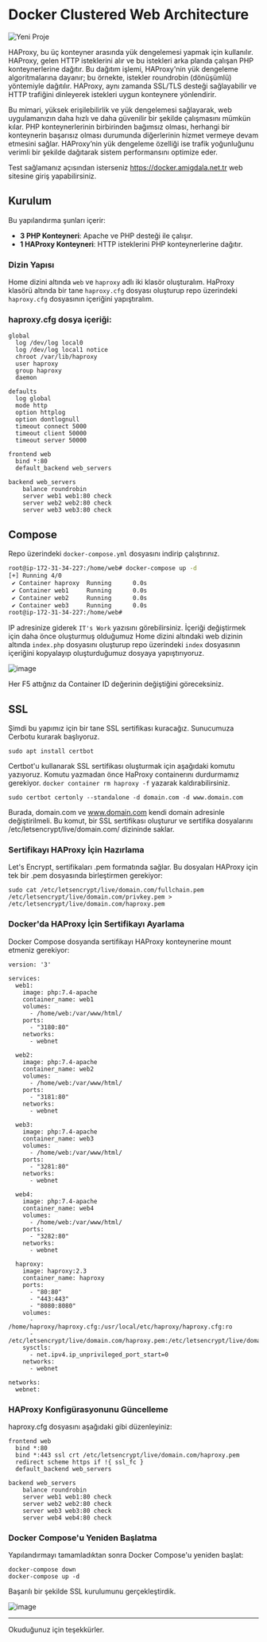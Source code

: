 # Docker Clustered Web Architecture


![Yeni Proje](https://github.com/user-attachments/assets/cf2c7282-6b68-4e26-a8f1-b08375c21f7f)


HAProxy, bu üç konteyner arasında yük dengelemesi yapmak için kullanılır. HAProxy, gelen HTTP isteklerini alır ve bu istekleri arka planda çalışan PHP konteynerlerine dağıtır. Bu dağıtım işlemi, HAProxy'nin yük dengeleme algoritmalarına dayanır; bu örnekte, istekler roundrobin (dönüşümlü) yöntemiyle dağıtılır. HAProxy, aynı zamanda SSL/TLS desteği sağlayabilir ve HTTP trafiğini dinleyerek istekleri uygun konteynere yönlendirir.

Bu mimari, yüksek erişilebilirlik ve yük dengelemesi sağlayarak, web uygulamanızın daha hızlı ve daha güvenilir bir şekilde çalışmasını mümkün kılar. PHP konteynerlerinin birbirinden bağımsız olması, herhangi bir konteynerin başarısız olması durumunda diğerlerinin hizmet vermeye devam etmesini sağlar. HAProxy’nin yük dengeleme özelliği ise trafik yoğunluğunu verimli bir şekilde dağıtarak sistem performansını optimize eder.

Test sağlamanız açısından isterseniz https://docker.amigdala.net.tr web sitesine giriş yapabilirsiniz.


## Kurulum

Bu yapılandırma şunları içerir:
- **3 PHP Konteyneri**: Apache ve PHP desteği ile çalışır.
- **1 HAProxy Konteyneri**: HTTP isteklerini PHP konteynerlerine dağıtır.

### Dizin Yapısı

Home dizini altında  `web` ve `haproxy` adlı iki klasör oluşturalım. HaProxy klasörü altında bir tane `haproxy.cfg` dosyası oluşturup repo üzerindeki `haproxy.cfg` dosyasının içeriğini yapıştıralım.

### haproxy.cfg dosya içeriği:

```
global
  log /dev/log local0
  log /dev/log local1 notice
  chroot /var/lib/haproxy
  user haproxy
  group haproxy
  daemon

defaults
  log global
  mode http
  option httplog
  option dontlognull
  timeout connect 5000
  timeout client 50000
  timeout server 50000

frontend web
  bind *:80
  default_backend web_servers

backend web_servers
    balance roundrobin
    server web1 web1:80 check
    server web2 web2:80 check
    server web3 web3:80 check
```


## Compose

Repo üzerindeki `docker-compose.yml` dosyasını  indirip  çalıştırınız.

```bash
root@ip-172-31-34-227:/home/web# docker-compose up -d
[+] Running 4/0
 ✔ Container haproxy  Running      0.0s 
 ✔ Container web1     Running      0.0s 
 ✔ Container web2     Running      0.0s 
 ✔ Container web3     Running      0.0s 
root@ip-172-31-34-227:/home/web# 
```

IP adresinize giderek `IT's Work` yazısını görebilirsiniz. İçeriği değiştirmek için daha önce oluşturmuş olduğumuz Home dizini altındaki web dizinin altında `index.php` dosyasını oluşturup repo üzerindeki `index` dosyasının içeriğini kopyalayıp oluşturduğumuz dosyaya yapıştırıyoruz.


![image](https://github.com/user-attachments/assets/dde3cb83-0ea0-41fd-a097-8e0943b75e38)


Her F5 attığnız da Container ID değerinin değiştiğini göreceksiniz.



## SSL 

Şimdi bu yapımız için bir tane SSL sertifikası kuracağız. Sunucumuza Cerbotu kurarak başlıyoruz.

```
sudo apt install certbot
```

Certbot'u kullanarak SSL sertifikası oluşturmak için aşağıdaki komutu yazıyoruz. Komutu yazmadan önce HaProxy containerını durdurmamız gerekiyor. `docker container rm haproxy -f` yazarak kaldırabilirsiniz.

```
sudo certbot certonly --standalone -d domain.com -d www.domain.com
```

Burada, domain.com ve www.domain.com kendi domain adresinle değiştirilmeli. Bu komut, bir SSL sertifikası oluşturur ve sertifika dosyalarını /etc/letsencrypt/live/domain.com/ dizininde saklar.


### Sertifikayı HAProxy İçin Hazırlama

Let's Encrypt, sertifikaları .pem formatında sağlar. Bu dosyaları HAProxy için tek bir .pem dosyasında birleştirmen gerekiyor:

```
sudo cat /etc/letsencrypt/live/domain.com/fullchain.pem /etc/letsencrypt/live/domain.com/privkey.pem > /etc/letsencrypt/live/domain.com/haproxy.pem
```

### Docker'da HAProxy İçin Sertifikayı Ayarlama

Docker Compose dosyanda sertifikayı HAProxy konteynerine mount etmeniz gerekiyor:

```
version: '3'

services:
  web1:
    image: php:7.4-apache
    container_name: web1
    volumes:
      - /home/web:/var/www/html/
    ports:
      - "3180:80"
    networks:
      - webnet

  web2:
    image: php:7.4-apache
    container_name: web2
    volumes:
      - /home/web:/var/www/html/
    ports:
      - "3181:80"
    networks:
      - webnet

  web3:
    image: php:7.4-apache
    container_name: web3
    volumes:
      - /home/web:/var/www/html/
    ports:
      - "3281:80"
    networks:
      - webnet

  web4:
    image: php:7.4-apache
    container_name: web4
    volumes:
      - /home/web:/var/www/html/
    ports:
      - "3282:80"
    networks:
      - webnet

  haproxy:
    image: haproxy:2.3
    container_name: haproxy
    ports:
      - "80:80"
      - "443:443"
      - "8080:8080"
    volumes:
      - /home/haproxy/haproxy.cfg:/usr/local/etc/haproxy/haproxy.cfg:ro
      - /etc/letsencrypt/live/domain.com/haproxy.pem:/etc/letsencrypt/live/domain.com/haproxy.pem:ro
    sysctls:
      - net.ipv4.ip_unprivileged_port_start=0
    networks:
      - webnet

networks:
  webnet:

```

### HAProxy Konfigürasyonunu Güncelleme

haproxy.cfg dosyasını aşağıdaki gibi düzenleyiniz:

```
frontend web
  bind *:80
  bind *:443 ssl crt /etc/letsencrypt/live/domain.com/haproxy.pem
  redirect scheme https if !{ ssl_fc }
  default_backend web_servers

backend web_servers
    balance roundrobin
    server web1 web1:80 check
    server web2 web2:80 check
    server web3 web3:80 check
    server web4 web4:80 check

```

### Docker Compose'u Yeniden Başlatma

Yapılandırmayı tamamladıktan sonra Docker Compose'u yeniden başlat:

```
docker-compose down
docker-compose up -d
```


Başarılı bir şekilde SSL kurulumunu gerçekleştirdik.

![image](https://github.com/user-attachments/assets/ef348b3d-645e-43aa-b3a4-71e6d097ca7f)



---------------------------------------------------------------

Okuduğunuz için teşekkürler.





